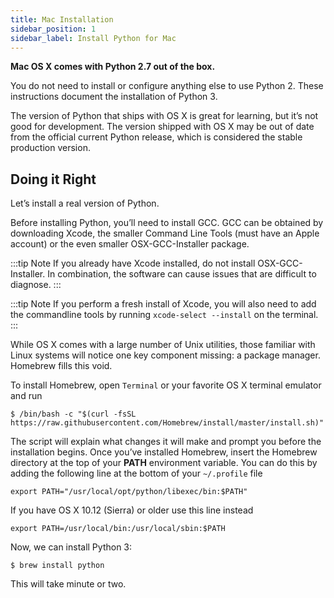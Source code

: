 ```yaml
---
title: Mac Installation
sidebar_position: 1
sidebar_label: Install Python for Mac
---
```


**Mac OS X comes with Python 2.7 out of the box.**

You do not need to install or configure anything else to use Python 2. These instructions document the installation of Python 3.

The version of Python that ships with OS X is great for learning, but it’s not good for development. The version shipped with OS X may be out of date from the official current Python release, which is considered the stable production version.

## Doing it Right

Let’s install a real version of Python.

Before installing Python, you’ll need to install GCC. GCC can be obtained by downloading Xcode, the smaller Command Line Tools (must have an Apple account) or the even smaller OSX-GCC-Installer package.

:::tip Note
If you already have Xcode installed, do not install OSX-GCC-Installer. In combination, the software can cause issues that are difficult to diagnose.
:::

:::tip Note
If you perform a fresh install of Xcode, you will also need to add the commandline tools by running `xcode-select --install` on the terminal.
:::

While OS X comes with a large number of Unix utilities, those familiar with Linux systems will notice one key component missing: a package manager. Homebrew fills this void.

To install Homebrew, open `Terminal` or your favorite OS X terminal emulator and run


```
$ /bin/bash -c "$(curl -fsSL https://raw.githubusercontent.com/Homebrew/install/master/install.sh)"
```

The script will explain what changes it will make and prompt you before the installation begins. Once you’ve installed Homebrew, insert the Homebrew directory at the top of your **PATH** environment variable. You can do this by adding the following line at the bottom of your `~/.profile` file

`export PATH="/usr/local/opt/python/libexec/bin:$PATH"`

If you have OS X 10.12 (Sierra) or older use this line instead

`export PATH=/usr/local/bin:/usr/local/sbin:$PATH`

Now, we can install Python 3:

`$ brew install python`

This will take minute or two.


